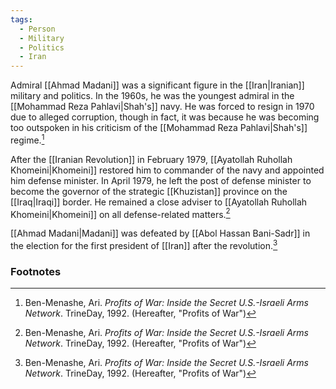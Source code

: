 ```yaml
---
tags:
  - Person
  - Military
  - Politics
  - Iran
---
```

Admiral [[Ahmad Madani]] was a significant figure in the [[Iran|Iranian]] military and politics. In the 1960s, he was the youngest admiral in the [[Mohammad Reza Pahlavi|Shah's]] navy. He was forced to resign in 1970 due to alleged corruption, though in fact, it was because he was becoming too outspoken in his criticism of the [[Mohammad Reza Pahlavi|Shah's]] regime.[^1]

After the [[Iranian Revolution]] in February 1979, [[Ayatollah Ruhollah Khomeini|Khomeini]] restored him to commander of the navy and appointed him defense minister. In April 1979, he left the post of defense minister to become the governor of the strategic [[Khuzistan]] province on the [[Iraq|Iraqi]] border. He remained a close adviser to [[Ayatollah Ruhollah Khomeini|Khomeini]] on all defense-related matters.[^1]

[[Ahmad Madani|Madani]] was defeated by [[Abol Hassan Bani-Sadr]] in the election for the first president of [[Iran]] after the revolution.[^1]

### Footnotes
[^1]: Ben-Menashe, Ari. *Profits of War: Inside the Secret U.S.-Israeli Arms Network*. TrineDay, 1992. (Hereafter, "Profits of War")
